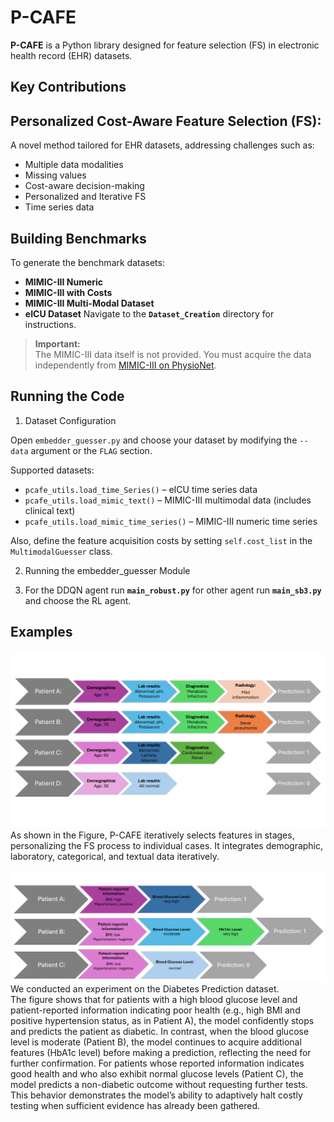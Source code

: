 # **P-CAFE**

**P-CAFE** is a Python library designed for feature selection (FS) in electronic health record (EHR) datasets.

## **Key Contributions**

## **Personalized Cost-Aware Feature Selection (FS):**  
  A novel method tailored for EHR datasets, addressing challenges such as:  
  - Multiple data modalities  
  - Missing values  
  - Cost-aware decision-making
  - Personalized and Iterative FS
  - Time series data

## **Building Benchmarks**

To generate the benchmark datasets:  
- **MIMIC-III Numeric**  
- **MIMIC-III with Costs**  
- **MIMIC-III Multi-Modal Dataset**  
- **eICU Dataset**
Navigate to the **`Dataset_Creation`** directory for instructions.



> **Important:**  
> The MIMIC-III data itself is not provided. You must acquire the data independently from [MIMIC-III on PhysioNet](https://mimic.physionet.org/).

## **Running the Code**

1. Dataset Configuration

Open `embedder_guesser.py` and choose your dataset by modifying the `--data` argument or the `FLAG` section.

Supported datasets:
- `pcafe_utils.load_time_Series()` – eICU time series data
- `pcafe_utils.load_mimic_text()` – MIMIC-III multimodal data (includes clinical text)
- `pcafe_utils.load_mimic_time_series()` – MIMIC-III numeric time series

Also, define the feature acquisition costs by setting `self.cost_list` in the `MultimodalGuesser` class.


2. Running the embedder_guesser Module

3. For the DDQN agent run **`main_robust.py`**
  for other agent run **`main_sb3.py`** and choose the RL agent.


## **Examples**
![Qualitative Example](p-cafe-image-figure1.png)
 As shown in the Figure,  P-CAFE iteratively selects features in stages, personalizing the FS process to individual cases. It integrates demographic, laboratory, categorical, and textual data iteratively.



![Clinical Interpretability](image2.png)
We conducted an experiment on the Diabetes Prediction dataset.  
The figure shows that for patients with a high blood glucose level and patient-reported information indicating poor health (e.g., high BMI and positive hypertension status, as in Patient A), the model confidently stops and predicts the patient as diabetic. 
In contrast, when the blood glucose level is moderate (Patient B), the model continues to acquire additional features (HbA1c level) before making a prediction, reflecting the need for further confirmation. 
For patients whose reported information indicates good health and who also exhibit normal glucose levels (Patient C), the model predicts a non-diabetic outcome without requesting further tests. This behavior demonstrates the model’s ability to adaptively halt costly testing when sufficient evidence has already been gathered.